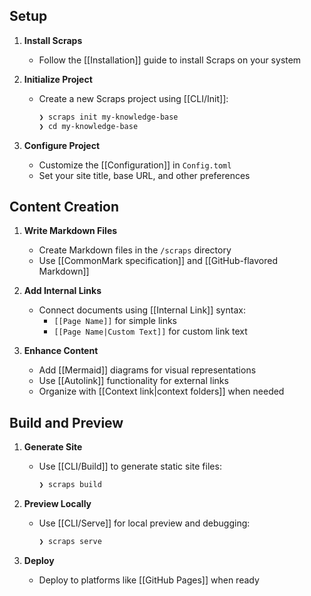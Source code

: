 ## Setup

1. **Install Scraps**
   - Follow the [[Installation]] guide to install Scraps on your system

2. **Initialize Project**
   - Create a new Scraps project using [[CLI/Init]]:
     ```bash
     ❯ scraps init my-knowledge-base
     ❯ cd my-knowledge-base
     ```

3. **Configure Project**
   - Customize the [[Configuration]] in `Config.toml`
   - Set your site title, base URL, and other preferences

## Content Creation

1. **Write Markdown Files**
   - Create Markdown files in the `/scraps` directory
   - Use [[CommonMark specification]] and [[GitHub-flavored Markdown]]

2. **Add Internal Links**
   - Connect documents using [[Internal Link]] syntax:
     - `[[Page Name]]` for simple links
     - `[[Page Name|Custom Text]]` for custom link text

3. **Enhance Content**
   - Add [[Mermaid]] diagrams for visual representations
   - Use [[Autolink]] functionality for external links
   - Organize with [[Context link|context folders]] when needed

## Build and Preview

1. **Generate Site**
   - Use [[CLI/Build]] to generate static site files:
     ```bash
     ❯ scraps build
     ```

2. **Preview Locally**
   - Use [[CLI/Serve]] for local preview and debugging:
     ```bash
     ❯ scraps serve
     ```

3. **Deploy**
   - Deploy to platforms like [[GitHub Pages]] when ready
